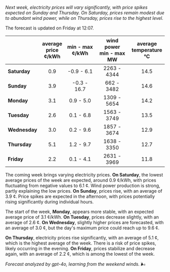 *Next week, electricity prices will vary significantly, with price spikes expected on Sunday and Thursday. On Saturday, prices remain modest due to abundant wind power, while on Thursday, prices rise to the highest level.*

The forecast is updated on Friday at 12:07.

|               | average<br>price<br>¢/kWh | min - max<br>¢/kWh | wind power<br>min - max<br>MW | average<br>temperature<br>°C |
|:-------------|:----------------:|:----------------:|:-------------:|:-------------:|
| **Saturday** | 0.9             | -0.9 - 6.1       | 2263 - 4344   | 14.5          |
| **Sunday**   | 3.9             | -0.3 - 16.7      | 662 - 3482    | 14.6          |
| **Monday**   | 3.1             | 0.9 - 5.0        | 1309 - 5654   | 14.2          |
| **Tuesday**  | 2.6             | 0.1 - 6.8        | 1563 - 3749   | 13.5          |
| **Wednesday**| 3.0             | 0.2 - 9.6        | 1857 - 3674   | 12.9          |
| **Thursday** | 5.1             | 1.2 - 9.7        | 1638 - 3350   | 12.7          |
| **Friday**   | 2.2             | 0.1 - 4.1        | 2631 - 3969   | 11.8          |

The coming week brings varying electricity prices. **On Saturday**, the lowest average prices of the week are expected, around 0.9 ¢/kWh, with prices fluctuating from negative values to 6.1 ¢. Wind power production is strong, partly explaining the low prices. **On Sunday**, prices rise, with an average of 3.9 ¢. Price spikes are expected in the afternoon, with prices potentially rising significantly during individual hours.

The start of the week, **Monday**, appears more stable, with an expected average price of 3.1 ¢/kWh. **On Tuesday**, prices decrease slightly, with an average of 2.6 ¢. **On Wednesday**, slightly higher prices are forecasted, with an average of 3.0 ¢, but the day's maximum price could reach up to 9.6 ¢.

**On Thursday**, electricity prices rise significantly, with an average of 5.1 ¢, which is the highest average of the week. There is a risk of price spikes, likely occurring in the evening. **On Friday**, prices stabilize and decrease again, with an average of 2.2 ¢, which is among the lowest of the week.

*Forecast analyzed by gpt-4o, learning from the weekend winds.* 🌬️
